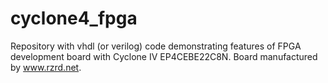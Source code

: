 # cyclone4_fpga
Repository with vhdl (or verilog) code demonstrating features of FPGA development board with Cyclone IV EP4CEBE22C8N. Board manufactured by www.rzrd.net.
